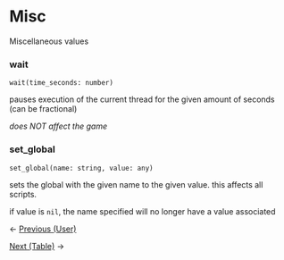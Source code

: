 # Misc
Miscellaneous values

### wait
```luau
wait(time_seconds: number)
```
pauses execution of the current thread for the given amount of seconds (can be fractional)

*does NOT affect the game*

### set_global
```luau
set_global(name: string, value: any)
```
sets the global with the given name to the given value. this affects all scripts.

if value is `nil`, the name specified will no longer have a value associated

<- [Previous (User)](./User.MD)

[Next (Table)](./Table.MD) ->